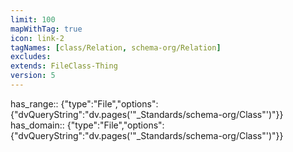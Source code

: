 ```yaml
---
limit: 100
mapWithTag: true
icon: link-2
tagNames: [class/Relation, schema-org/Relation]
excludes: 
extends: FileClass-Thing
version: 5
---
```


has_range:: {"type":"File","options":{"dvQueryString":"dv.pages('\"_Standards/schema-org/Class\"')"}}
has_domain:: {"type":"File","options":{"dvQueryString":"dv.pages('\"_Standards/schema-org/Class\"')"}}

